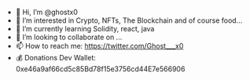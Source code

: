 - 👋 Hi, I’m @ghostx0
- 👀 I’m interested in Crypto, NFTs, The Blockchain and of course food...
- 🌱 I’m currently learning Solidity, react, java
- 💞️ I’m looking to collaborate on ...
- 📫 How to reach me: https://twitter.com/Ghost___x0
- 💰 Donations Dev Wallet: 0xe46a9af66cd5c85Bd78f15e3756cd44E7e566906
